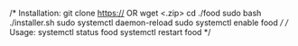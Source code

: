 /* Installation:
	git clone <https://> OR wget <.zip>
	cd ./food
	sudo bash ./installer.sh
	sudo systemctl daemon-reload
	sudo systemctl enable food
*/
/* Usage:
	systemctl status food
	systemctl restart food
*/
